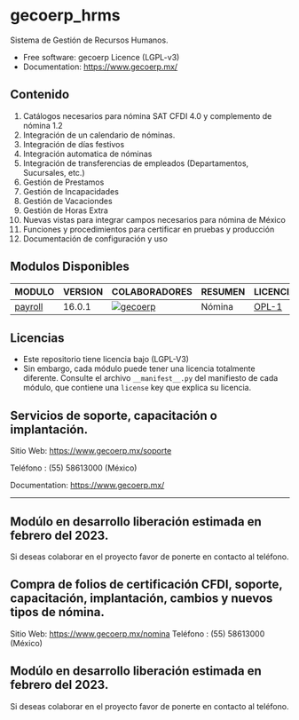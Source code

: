 # gecoerp_hrms
Sistema de Gestión de Recursos Humanos.

* Free software: gecoerp Licence (LGPL-v3)
* Documentation: https://www.gecoerp.mx/

## Contenido
1. Catálogos necesarios para nómina SAT CFDI 4.0 y complemento de nómina 1.2
2. Integración de un calendario de nóminas.
3. Integración de días festivos
4. Integración automatica de nóminas
5. Integración de transferencias de empleados (Departamentos, Sucursales, etc.)
6. Gestión de Prestamos
7. Gestión de Incapacidades
8. Gestión de Vacaciondes
9. Gestión de Horas Extra
10. Nuevas vistas para integrar campos necesarios para nómina de México
11. Funciones y procedimientos para certificar en pruebas y producción
12. Documentación de configuración y uso

[//]: # (addons)

## Modulos Disponibles
| MODULO | VERSION | COLABORADORES | RESUMEN | LICENCIA |
| ------ | ------ | ------ | ------ | ------ |
| [payroll](payroll/) | 16.0.1 | [![gecoerp](https://github.com/gecoerp.png?size=30px)](https://github.com/gecoerp) | Nómina | [OPL-1](https://www.gnu.org/licenses/license-list.html#OpenContentL) |

[//]: # (end addons)

## Licencias
* Este repositorio tiene licencia bajo (LGPL-V3)
* Sin embargo, cada módulo puede tener una licencia totalmente diferente. Consulte el archivo `__manifest__.py` del manifiesto de cada módulo, que contiene una `license` key que explica su licencia.

## Servicios de soporte, capacitación o implantación.
Sitio Web: https://www.gecoerp.mx/soporte

Teléfono : (55) 58613000 (México)

Documentation: https://www.gecoerp.mx/

----
## Modúlo en desarrollo liberación estimada en febrero del 2023.
Si deseas colaborar en el proyecto favor de ponerte en contacto al teléfono. 






## Compra de folios de certificación CFDI, soporte, capacitación, implantación, cambios y nuevos tipos de nómina.
Sitio Web: https://www.gecoerp.mx/nomina
Teléfono : (55) 58613000 (México)

## Modúlo en desarrollo liberación estimada en febrero del 2023.
Si deseas colaborar en el proyecto favor de ponerte en contacto al teléfono. 

